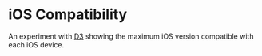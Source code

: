# iOS Compatibility

An experiment with [D3][d3] showing the maximum iOS version compatible with
each iOS device.


[d3]: http://d3js.org